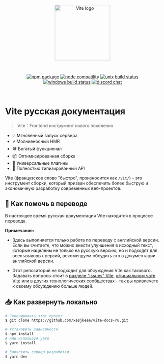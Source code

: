 <p align="center">
  <a href="https://vitejs.dev" target="_blank" rel="noopener noreferrer">
    <img width="180" src="https://vitejs.dev/logo.svg" alt="Vite logo">
  </a>
</p>
<br/>
<p align="center">
  <a href="https://npmjs.com/package/vite"><img src="https://img.shields.io/npm/v/vite.svg" alt="npm package"></a>
  <a href="https://nodejs.org/en/about/releases/"><img src="https://img.shields.io/node/v/vite.svg" alt="node compatility"></a>
  <a href="https://app.circleci.com/pipelines/github/vitejs/vite?branch=main"><img src="https://circleci.com/gh/vitejs/vite/tree/main.svg?style=shield" alt="unix build status"></a>
  <a href="https://ci.appveyor.com/project/yyx990803/vite/branch/main"><img src="https://ci.appveyor.com/api/projects/status/0q4j8062olbcs71l/branch/main?svg=true" alt="windows build status"></a>
  <a href="https://chat.vitejs.dev"><img src="https://img.shields.io/badge/chat-discord-blue?style=flat&logo=discord" alt="discord chat"></a>
</p>
<br/>

# Vite русская документация

> Vite：Frontend инструмент нового поколения

- 💡 Мгновенный запуск сервера
- ⚡️ Молниеносный HMR
- 🛠️ Богатый функционал
- 📦 Оптимизированная сборка
- 🔩 Универсальные плагины
- 🔑 Полностью типизированный API

Vite (французское слово "быстро", произносится как `/vit/`) - это инструмент сборки, который призван обеспечить более быструю и экономичную разработку современных веб-проектов.

## 📝 Как помочь в переводе

В настоящее время русская документация Vite находятся в процессе перевода.

**Примечание:**

- Здесь выполняется только работа по переводу с английской версии. Если вы считаете, что можно внести улучшения в исходный текст, которые нацелены не только на русскую версию, но и подходят для всех языковых версий, рекомендуем обсудить это в документации английской версии.

- Этот репозиторий не подходит для обсуждения Vite как такового. Задавать вопросы стоит в [разделе "issues" Vite](https://github.com/vitejs/vite/issues), [официальном чате Vite](https://chat.vitejs.dev/) или в других технологических сообществах - так вы привлечете к своему обсуждению больше людей.

## 📥 Как развернуть локально

```bash
# Склонировать этот проект
$ git clone https://github.com/xesjkeee/vite-docs-ru.git

# Установить зависимости
$ npm install
# или используя yarn
$ yarn install

# Запустить сервер разработки
$ yarn dev
```
